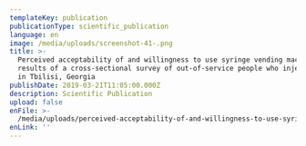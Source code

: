 ```yaml
---
templateKey: publication
publicationType: scientific_publication
language: en
image: /media/uploads/screenshot-41-.png
title: >-
  Perceived acceptability of and willingness to use syringe vending machines:
  results of a cross-sectional survey of out-of-service people who inject drugs
  in Tbilisi, Georgia
publishDate: 2019-03-21T11:05:00.000Z
description: Scientific Publication
upload: false
enFile: >-
  /media/uploads/perceived-acceptability-of-and-willingness-to-use-syringe-vending-machines.pdf
enLink: ''
---
```


